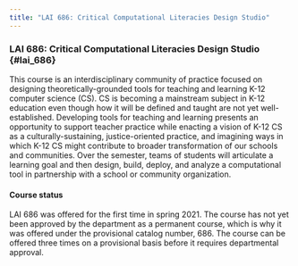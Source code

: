 ```yaml
---
title: "LAI 686: Critical Computational Literacies Design Studio"
---
```


### LAI 686: Critical Computational Literacies Design Studio {#lai_686}

This course is an interdisciplinary community of practice focused on designing theoretically-grounded tools for teaching and learning K-12 computer science (CS). CS is becoming a mainstream subject in K-12 education even though how it will be defined and taught are not yet well-established. Developing tools for teaching and learning presents an opportunity to support teacher practice while enacting a vision of K-12 CS as a culturally-sustaining, justice-oriented practice, and imagining ways in which K-12 CS might contribute to broader transformation of our schools and communities. Over the semester, teams of students will articulate a learning goal and then design, build, deploy, and analyze a computational tool in partnership with a school or community organization.

#### Course status

LAI 686 was offered for the first time in spring 2021. The course has not yet been approved by
the department as a permanent course, which is why it was offered under the provisional catalog number, 686. 
The course can be offered three times on a provisional basis before it requires departmental approval.

